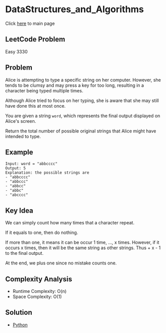 # DataStructures_and_Algorithms
Click [here](../../README.md) to main page

## LeetCode Problem
Easy 3330

## Problem
Alice is attempting to type a specific string on her computer. However, she tends to be clumsy and may press a key for too long, resulting in a character being typed multiple times.

Although Alice tried to focus on her typing, she is aware that she may still have done this at most once.

You are given a string `word`, which represents the final output displayed on Alice's screen.

Return the total number of possible original strings that Alice might have intended to type.

## Example
```
Input: word = "abbcccc"
Output: 5
Explanation: the possible strings are
- "abbcccc"
- "abbccc"
- "abbcc"
- "abbc"
- "abcccc"
```

## Key Idea
We can simply count how many times that a character repeat.

If it equals to one, then do nothing.

If more than one, it means it can be occur 1 time, ..., x times. However, if it occurs x times, then it will be the same string as other strings. Thus + x - 1 to the final output.

At the end, we plus one since no mistake counts one.

## Complexity Analysis
- Runtime Complexity: O(n)
- Space Complexity: O(1)

## Solution
- [Python](./solution.py)